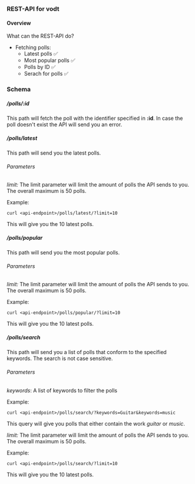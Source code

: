 ### REST-API for vodt

#### Overview

What can the REST-API do?

- Fetching polls:
  - Latest polls ✅
  - Most popular polls ✅
  - Polls by ID ✅
  - Serach for polls ✅

### Schema

##### /polls/:id

This path will fetch the poll with the identifier specified in **:id**. In case the poll doesn't exist the API will send you an error.


##### /polls/latest

This path will send you the latest polls.

###### Parameters

_limit:_ The limit parameter will limit the amount of polls the API sends to you. The overall maximum is 50 polls.

Example:
```
curl <api-endpoint>/polls/latest/?limit=10
```

This will give you the 10 latest polls.


##### /polls/popular

This path will send you the most popular polls.

###### Parameters

_limit:_ The limit parameter will limit the amount of polls the API sends to you. The overall maximum is 50 polls.

Example:
```
curl <api-endpoint>/polls/popular/?limit=10
```

This will give you the 10 latest polls.

##### /polls/search

This path will send you a list of polls that conform to the specified keywords.
The search is not case sensitive.

###### Parameters

_keywords_: A list of keywords to filter the polls

Example:
```
curl <api-endpoint>/polls/search/?keywords=Guitar&keywords=music
```

This query will give you polls that either contain the work _guitar_ or _music_.

_limit:_ The limit parameter will limit the amount of polls the API sends to you. The overall maximum is 50 polls.

Example:
```
curl <api-endpoint>/polls/search/?limit=10
```

This will give you the 10 latest polls.



